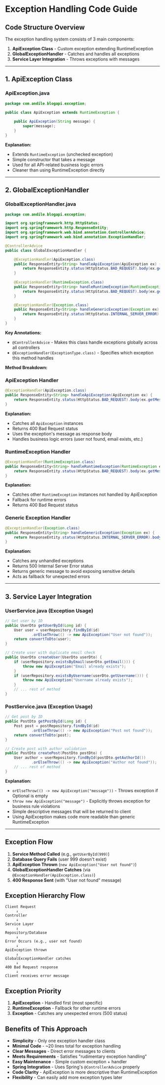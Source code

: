 # Exception Handling Code Guide

## Code Structure Overview

The exception handling system consists of 3 main components:

1. **ApiException Class** - Custom exception extending RuntimeException
2. **GlobalExceptionHandler** - Catches and handles all exceptions
3. **Service Layer Integration** - Throws exceptions with messages

---

## 1. ApiException Class

### ApiException.java
```java
package com.andile.blogapi.exception;

public class ApiException extends RuntimeException {
    
    public ApiException(String message) {
        super(message);
    }
}
```

**Explanation:**
- Extends `RuntimeException` (unchecked exception)
- Simple constructor that takes a message
- Used for all API-related business logic errors
- Cleaner than using RuntimeException directly

---

## 2. GlobalExceptionHandler

### GlobalExceptionHandler.java
```java
package com.andile.blogapi.exception;

import org.springframework.http.HttpStatus;
import org.springframework.http.ResponseEntity;
import org.springframework.web.bind.annotation.ControllerAdvice;
import org.springframework.web.bind.annotation.ExceptionHandler;

@ControllerAdvice
public class GlobalExceptionHandler {

    @ExceptionHandler(ApiException.class)
    public ResponseEntity<String> handleApiException(ApiException ex) {
        return ResponseEntity.status(HttpStatus.BAD_REQUEST).body(ex.getMessage());
    }
    
    @ExceptionHandler(RuntimeException.class)
    public ResponseEntity<String> handleRuntimeException(RuntimeException ex) {
        return ResponseEntity.status(HttpStatus.BAD_REQUEST).body(ex.getMessage());
    }

    @ExceptionHandler(Exception.class)
    public ResponseEntity<String> handleGenericException(Exception ex) {
        return ResponseEntity.status(HttpStatus.INTERNAL_SERVER_ERROR).body("An error occurred");
    }
}
```

**Key Annotations:**
- `@ControllerAdvice` - Makes this class handle exceptions globally across all controllers
- `@ExceptionHandler(ExceptionType.class)` - Specifies which exception this method handles

**Method Breakdown:**

### ApiException Handler
```java
@ExceptionHandler(ApiException.class)
public ResponseEntity<String> handleApiException(ApiException ex) {
    return ResponseEntity.status(HttpStatus.BAD_REQUEST).body(ex.getMessage());
}
```
**Explanation:**
- Catches all `ApiException` instances
- Returns 400 Bad Request status
- Uses the exception's message as response body
- Handles business logic errors (user not found, email exists, etc.)

### RuntimeException Handler
```java
@ExceptionHandler(RuntimeException.class)
public ResponseEntity<String> handleRuntimeException(RuntimeException ex) {
    return ResponseEntity.status(HttpStatus.BAD_REQUEST).body(ex.getMessage());
}
```
**Explanation:**
- Catches other `RuntimeException` instances not handled by ApiException
- Fallback for runtime errors
- Returns 400 Bad Request status

### Generic Exception Handler
```java
@ExceptionHandler(Exception.class)
public ResponseEntity<String> handleGenericException(Exception ex) {
    return ResponseEntity.status(HttpStatus.INTERNAL_SERVER_ERROR).body("An error occurred");
}
```
**Explanation:**
- Catches any unhandled exceptions
- Returns 500 Internal Server Error status
- Returns generic message to avoid exposing sensitive details
- Acts as fallback for unexpected errors

---

## 3. Service Layer Integration

### UserService.java (Exception Usage)
```java
// Get user by ID
public UserDto getUserById(Long id) {
    User user = userRepository.findById(id)
            .orElseThrow(() -> new ApiException("User not found"));
    return convertToDto(user);
}

// Create user with duplicate email check
public UserDto createUser(UserDto userDto) {
    if (userRepository.existsByEmail(userDto.getEmail())) {
        throw new ApiException("Email already exists");
    }
    if (userRepository.existsByUsername(userDto.getUsername())) {
        throw new ApiException("Username already exists");
    }
    // ... rest of method
}
```

### PostService.java (Exception Usage)
```java
// Get post by ID
public PostDto getPostById(Long id) {
    Post post = postRepository.findById(id)
            .orElseThrow(() -> new ApiException("Post not found"));
    return convertToDto(post);
}

// Create post with author validation
public PostDto createPost(PostDto postDto) {
    User author = userRepository.findById(postDto.getAuthorId())
            .orElseThrow(() -> new ApiException("Author not found"));
    // ... rest of method
}
```

**Explanation:**
- `orElseThrow(() -> new ApiException("message"))` - Throws exception if Optional is empty
- `throw new ApiException("message")` - Explicitly throws exception for business rule violations
- Simple descriptive messages that will be returned to client
- Using ApiException makes code more readable than generic RuntimeException

---

## Exception Flow

1. **Service Method Called** (e.g., `getUserById(999)`)
2. **Database Query Fails** (user 999 doesn't exist)
3. **ApiException Thrown** (`new ApiException("User not found")`)
4. **GlobalExceptionHandler Catches** (via `@ExceptionHandler(ApiException.class)`)
5. **400 Response Sent** (with "User not found" message)

## Exception Hierarchy Flow

```
Client Request
     ↓
Controller
     ↓
Service Layer
     ↓
Repository/Database
     ↓
Error Occurs (e.g., user not found)
     ↓
ApiException thrown
     ↓
GlobalExceptionHandler catches
     ↓
400 Bad Request response
     ↓
Client receives error message
```

## Exception Priority

1. **ApiException** - Handled first (most specific)
2. **RuntimeException** - Fallback for other runtime errors
3. **Exception** - Catches any unexpected errors (500 status)

## Benefits of This Approach

- **Simplicity** - Only one exception handler class
- **Minimal Code** - ~20 lines total for exception handling
- **Clear Messages** - Direct error messages to clients
- **Meets Requirements** - Satisfies "rudimentary exception handling"
- **Easy Maintenance** - Simple custom exception + handler
- **Spring Integration** - Uses Spring's `@ControllerAdvice` properly
- **Code Clarity** - ApiException is more descriptive than RuntimeException
- **Flexibility** - Can easily add more exception types later